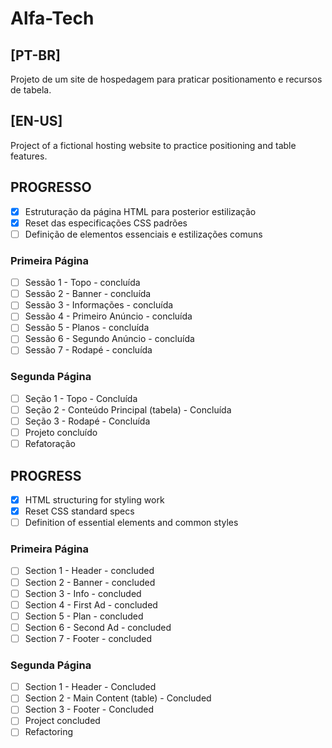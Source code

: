 # Alfa-Tech

## [PT-BR]
Projeto de um site de hospedagem para praticar positionamento e recursos de tabela.

## [EN-US]
Project of a fictional hosting website to practice positioning and table features.

## PROGRESSO
- [X] Estruturação da página HTML para posterior estilização
- [X] Reset das especificações CSS padrões
- [ ] Definição de elementos essenciais e estilizações comuns
### Primeira Página
- [ ] Sessão 1 - Topo - concluída
- [ ] Sessão 2 - Banner - concluída
- [ ] Sessão 3 - Informações - concluída
- [ ] Sessão 4 - Primeiro Anúncio - concluída
- [ ] Sessão 5 - Planos - concluída
- [ ] Sessão 6 - Segundo Anúncio - concluída
- [ ] Sessão 7 - Rodapé - concluída
### Segunda Página
- [ ] Seção 1 - Topo - Concluída
- [ ] Seção 2 - Conteúdo Principal (tabela) - Concluída
- [ ] Seção 3 - Rodapé - Concluída
- [ ] Projeto concluído
- [ ] Refatoração

## PROGRESS
- [X] HTML structuring for styling work
- [X] Reset CSS standard specs
- [ ] Definition of essential elements and common styles
### Primeira Página
- [ ] Section 1 - Header - concluded
- [ ] Section 2 - Banner - concluded
- [ ] Section 3 - Info - concluded
- [ ] Section 4 - First Ad - concluded
- [ ] Section 5 - Plan - concluded
- [ ] Section 6 - Second Ad - concluded
- [ ] Section 7 - Footer - concluded
### Segunda Página
- [ ] Section 1 - Header - Concluded
- [ ] Section 2 - Main Content (table) - Concluded
- [ ] Section 3 - Footer - Concluded
- [ ] Project concluded
- [ ] Refactoring
